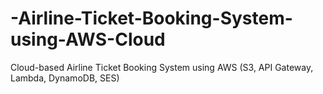 # -Airline-Ticket-Booking-System-using-AWS-Cloud
Cloud-based Airline Ticket Booking System using AWS (S3, API Gateway, Lambda, DynamoDB, SES)
